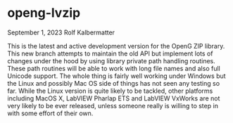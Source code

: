 # openg-lvzip

September 1, 2023 Rolf Kalbermatter

This is the latest and active development version for the OpenG ZIP library.
This new branch attempts to maintain the old API but implement lots of changes under the hood by using library private
path handling routines. These path routines will be able to work with long file names and also full Unicode support.
The whole thing is fairly well working under Windows but the Linux and possibly Mac OS side of things has not seen any
testing so far.
While the Linux version is quite likely to be tackled, other platforms including MacOS X, LabVIEW Pharlap ETS and
LabVIEW VxWorks are not very likely to be ever released, unless someone really is willing to step in with some effort
of their own.
